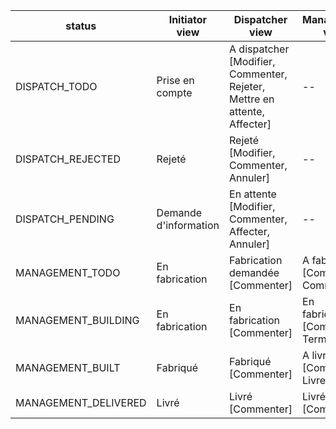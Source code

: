 | status               	| Initiator view        	| Dispatcher view                                                             	| Management view                                   	|
|----------------------	|-----------------------	|-----------------------------------------------------------------------------	|---------------------------------------------------	|
| DISPATCH_TODO        	| Prise en compte       	| A dispatcher<br>[Modifier, Commenter, Rejeter, Mettre en attente, Affecter] 	| --                                                	|
| DISPATCH_REJECTED    	| Rejeté                	| Rejeté<br>[Modifier, Commenter, Annuler]                                    	| --                                                	|
| DISPATCH_PENDING     	| Demande d'information 	| En attente<br>[Modifier, Commenter, Affecter, Annuler]                      	| --                                                	|
| MANAGEMENT_TODO      	| En fabrication        	| Fabrication demandée<br>[Commenter]                                         	| A fabriquer<br>[Commenter, Commencer] 	|
| MANAGEMENT_BUILDING  	| En fabrication        	| En fabrication<br>[Commenter]                                               	| En fabrication<br>[Commenter, Terminer]     	|
| MANAGEMENT_BUILT     	| Fabriqué              	| Fabriqué<br>[Commenter]                                                     	| A livrer<br>[Commenter, Livrer]                   	|
| MANAGEMENT_DELIVERED 	| Livré                 	| Livré<br>[Commenter]                                                        	| Livré<br>[Commenter]                              	|
